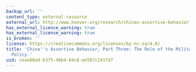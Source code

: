 ```yaml
---
backup_url: ''
content_type: external-resource
external_url: http://www.hoover.org/research/chinas-assertive-behavior-part-three-role-military-foreign-policy
has_external_licence_warning: true
has_external_license_warning: true
is_broken: ''
license: https://creativecommons.org/licenses/by-nc-sa/4.0/
title: 'China''s Assertive Behavior, Part Three: The Role of the Military in Foreign
  Policy.'
uid: ceae80ad-b375-46b4-b4c8-ee507c241fd7
---
```

